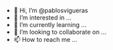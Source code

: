 - 👋 Hi, I’m @pablosvigueras
- 👀 I’m interested in ...
- 🌱 I’m currently learning ...
- 💞️ I’m looking to collaborate on ...
- 📫 How to reach me ...

<!---
pablosvigueras/pablosvigueras is a ✨ special ✨ repository because its `README.md` (this file) appears on your GitHub profile.
You can click the Preview link to take a look at your changes.
--->
